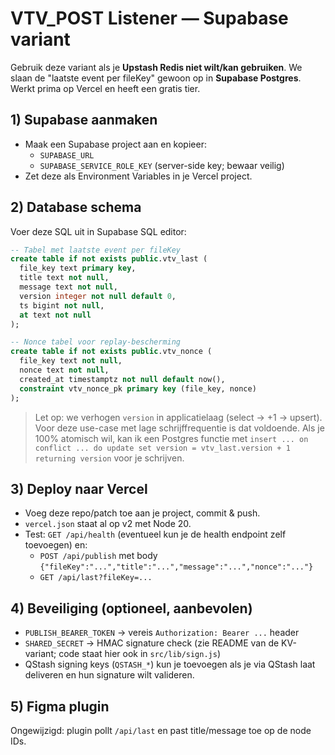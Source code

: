 # VTV_POST Listener — Supabase variant

Gebruik deze variant als je **Upstash Redis niet wilt/kan gebruiken**. We slaan de "laatste event per fileKey"
gewoon op in **Supabase Postgres**. Werkt prima op Vercel en heeft een gratis tier.

## 1) Supabase aanmaken
- Maak een Supabase project aan en kopieer:
  - `SUPABASE_URL`
  - `SUPABASE_SERVICE_ROLE_KEY` (server-side key; bewaar veilig)
- Zet deze als Environment Variables in je Vercel project.

## 2) Database schema
Voer deze SQL uit in Supabase SQL editor:

```sql
-- Tabel met laatste event per fileKey
create table if not exists public.vtv_last (
  file_key text primary key,
  title text not null,
  message text not null,
  version integer not null default 0,
  ts bigint not null,
  at text not null
);

-- Nonce tabel voor replay-bescherming
create table if not exists public.vtv_nonce (
  file_key text not null,
  nonce text not null,
  created_at timestamptz not null default now(),
  constraint vtv_nonce_pk primary key (file_key, nonce)
);
```

> Let op: we verhogen `version` in applicatielaag (select → +1 → upsert). Voor deze use-case met lage schrijffrequentie
is dat voldoende. Als je 100% atomisch wil, kan ik een Postgres functie met `insert ... on conflict ... do update set version = vtv_last.version + 1 returning version` voor je schrijven.

## 3) Deploy naar Vercel
- Voeg deze repo/patch toe aan je project, commit & push.
- `vercel.json` staat al op v2 met Node 20.
- Test: `GET /api/health` (eventueel kun je de health endpoint zelf toevoegen) en:
  - `POST /api/publish` met body `{"fileKey":"...","title":"...","message":"...","nonce":"..."}`
  - `GET /api/last?fileKey=...`

## 4) Beveiliging (optioneel, aanbevolen)
- `PUBLISH_BEARER_TOKEN` → vereis `Authorization: Bearer ...` header
- `SHARED_SECRET` → HMAC signature check (zie README van de KV-variant; code staat hier ook in `src/lib/sign.js`)
- QStash signing keys (`QSTASH_*`) kun je toevoegen als je via QStash laat deliveren en hun signature wilt valideren.

## 5) Figma plugin
Ongewijzigd: plugin pollt `/api/last` en past title/message toe op de node IDs.
